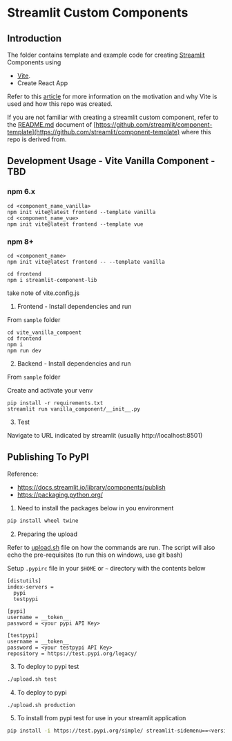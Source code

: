 # Streamlit Custom Components

## Introduction

The folder contains template and example code for creating [Streamlit](https://streamlit.io) Components using
- [Vite](https://github.com/vitejs/vite).
- Create React App

Refer to this [article](https://dev.to/aisone/streamlit-custom-components-vite-4bj7) for more information on the motivation and why Vite is used and how this repo was created.

If you are not familiar with creating a streamlit custom component, refer to the [README.md](https://github.com/streamlit/component-template#readme) document of [https://github.com/streamlit/component-template](https://github.com/streamlit/component-template) where this repo is derived from.

## Development Usage - Vite Vanilla Component - TBD

### npm 6.x

```
cd <component_name_vanilla>
npm init vite@latest frontend --template vanilla
cd <component_name_vue>
npm init vite@latest frontend --template vue
```

### npm 8+

```
cd <component_name>
npm init vite@latest frontend -- --template vanilla
```

```
cd frontend
npm i streamlit-component-lib
```

take note of vite.config.js



1. Frontend - Install dependencies and run

From `sample` folder

```
cd vite_vanilla_compoent
cd frontend
npm i
npm run dev
```

2. Backend - Install dependencies and run

From `sample` folder

Create and activate your venv

```
pip install -r requirements.txt
streamlit run vanilla_component/__init__.py
```

3. Test

Navigate to URL indicated by streamlit (usually http://localhost:8501)

## Publishing To PyPI

Reference:
- https://docs.streamlit.io/library/components/publish
- https://packaging.python.org/

1. Need to install the packages below in you environment

```bash
pip install wheel twine
```

2. Preparing the upload

Refer to [upload.sh](./streamlit-es-labs-ui/upload.sh) file on how the commands are run. The script will also echo the pre-requisites (to run this on windows, use git bash)

Setup `.pypirc` file in your `$HOME` or `~` directory with the contents below

```
[distutils]
index-servers =
  pypi
  testpypi

[pypi]
username = __token__
password = <your pypi API Key>

[testpypi]
username = __token__
password = <your testpypi API Key>
repository = https://test.pypi.org/legacy/
```

3. To deploy to pypi test

```bash
./upload.sh test
```

4. To deploy to pypi

```bash
./upload.sh production
```

5. To install from pypi test for use in your streamlit application

```bash
pip install -i https://test.pypi.org/simple/ streamlit-sidemenu==<version number>
```
